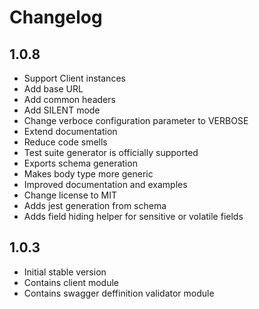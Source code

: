 # Changelog

## 1.0.8
- Support Client instances
- Add base URL
- Add common headers
- Add SILENT mode
- Change verboce configuration parameter to VERBOSE
- Extend documentation
- Reduce code smells
- Test suite generator is officially supported
- Exports schema generation
- Makes body type more generic
- Improved documentation and examples
- Change license to MIT
- Adds jest generation from schema
- Adds field hiding helper for sensitive or volatile fields


## 1.0.3
- Initial stable version
- Contains client module
- Contains swagger deffinition validator module
